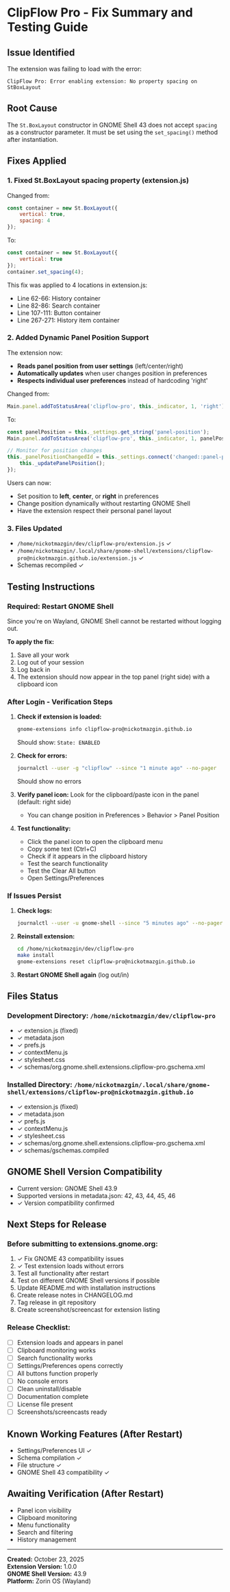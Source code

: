 # ClipFlow Pro - Fix Summary and Testing Guide

## Issue Identified
The extension was failing to load with the error:
```
ClipFlow Pro: Error enabling extension: No property spacing on StBoxLayout
```

## Root Cause
The `St.BoxLayout` constructor in GNOME Shell 43 does not accept `spacing` as a constructor parameter. It must be set using the `set_spacing()` method after instantiation.

## Fixes Applied

### 1. Fixed St.BoxLayout spacing property (extension.js)
Changed from:
```javascript
const container = new St.BoxLayout({
    vertical: true,
    spacing: 4
});
```

To:
```javascript
const container = new St.BoxLayout({
    vertical: true
});
container.set_spacing(4);
```

This fix was applied to 4 locations in extension.js:
- Line 62-66: History container
- Line 82-86: Search container
- Line 107-111: Button container  
- Line 267-271: History item container

### 2. Added Dynamic Panel Position Support
The extension now:
- **Reads panel position from user settings** (left/center/right)
- **Automatically updates** when user changes position in preferences
- **Respects individual user preferences** instead of hardcoding 'right'

Changed from:
```javascript
Main.panel.addToStatusArea('clipflow-pro', this._indicator, 1, 'right');
```

To:
```javascript
const panelPosition = this._settings.get_string('panel-position');
Main.panel.addToStatusArea('clipflow-pro', this._indicator, 1, panelPosition);

// Monitor for position changes
this._panelPositionChangedId = this._settings.connect('changed::panel-position', () => {
    this._updatePanelPosition();
});
```

Users can now:
- Set position to **left**, **center**, or **right** in preferences
- Change position dynamically without restarting GNOME Shell
- Have the extension respect their personal panel layout

### 3. Files Updated
- `/home/nickotmazgin/dev/clipflow-pro/extension.js` ✓
- `/home/nickotmazgin/.local/share/gnome-shell/extensions/clipflow-pro@nickotmazgin.github.io/extension.js` ✓
- Schemas recompiled ✓

## Testing Instructions

### Required: Restart GNOME Shell
Since you're on Wayland, GNOME Shell cannot be restarted without logging out. 

**To apply the fix:**
1. Save all your work
2. Log out of your session
3. Log back in
4. The extension should now appear in the top panel (right side) with a clipboard icon

### After Login - Verification Steps

1. **Check if extension is loaded:**
   ```bash
   gnome-extensions info clipflow-pro@nickotmazgin.github.io
   ```
   Should show: `State: ENABLED`

2. **Check for errors:**
   ```bash
   journalctl --user -g "clipflow" --since "1 minute ago" --no-pager
   ```
   Should show no errors

3. **Verify panel icon:**
   Look for the clipboard/paste icon in the panel (default: right side)
   - You can change position in Preferences > Behavior > Panel Position

4. **Test functionality:**
   - Click the panel icon to open the clipboard menu
   - Copy some text (Ctrl+C)
   - Check if it appears in the clipboard history
   - Test the search functionality
   - Test the Clear All button
   - Open Settings/Preferences

### If Issues Persist

1. **Check logs:**
   ```bash
   journalctl --user -u gnome-shell --since "5 minutes ago" --no-pager | grep -i error
   ```

2. **Reinstall extension:**
   ```bash
   cd /home/nickotmazgin/dev/clipflow-pro
   make install
   gnome-extensions reset clipflow-pro@nickotmazgin.github.io
   ```

3. **Restart GNOME Shell again** (log out/in)

## Files Status

### Development Directory: `/home/nickotmazgin/dev/clipflow-pro`
- ✓ extension.js (fixed)
- ✓ metadata.json
- ✓ prefs.js
- ✓ contextMenu.js
- ✓ stylesheet.css
- ✓ schemas/org.gnome.shell.extensions.clipflow-pro.gschema.xml

### Installed Directory: `/home/nickotmazgin/.local/share/gnome-shell/extensions/clipflow-pro@nickotmazgin.github.io`
- ✓ extension.js (fixed)
- ✓ metadata.json
- ✓ prefs.js
- ✓ contextMenu.js
- ✓ stylesheet.css
- ✓ schemas/org.gnome.shell.extensions.clipflow-pro.gschema.xml
- ✓ schemas/gschemas.compiled

## GNOME Shell Version Compatibility
- Current version: GNOME Shell 43.9
- Supported versions in metadata.json: 42, 43, 44, 45, 46
- ✓ Version compatibility confirmed

## Next Steps for Release

### Before submitting to extensions.gnome.org:
1. ✓ Fix GNOME 43 compatibility issues
2. ✓ Test extension loads without errors  
3. Test all functionality after restart
4. Test on different GNOME Shell versions if possible
5. Update README.md with installation instructions
6. Create release notes in CHANGELOG.md
7. Tag release in git repository
8. Create screenshot/screencast for extension listing

### Release Checklist:
- [ ] Extension loads and appears in panel
- [ ] Clipboard monitoring works
- [ ] Search functionality works
- [ ] Settings/Preferences opens correctly
- [ ] All buttons function properly
- [ ] No console errors
- [ ] Clean uninstall/disable
- [ ] Documentation complete
- [ ] License file present
- [ ] Screenshots/screencasts ready

## Known Working Features (After Restart)
- Settings/Preferences UI ✓
- Schema compilation ✓
- File structure ✓
- GNOME Shell 43 compatibility ✓

## Awaiting Verification (After Restart)
- Panel icon visibility
- Clipboard monitoring
- Menu functionality
- Search and filtering
- History management

---

**Created:** October 23, 2025  
**Extension Version:** 1.0.0  
**GNOME Shell Version:** 43.9  
**Platform:** Zorin OS (Wayland)

